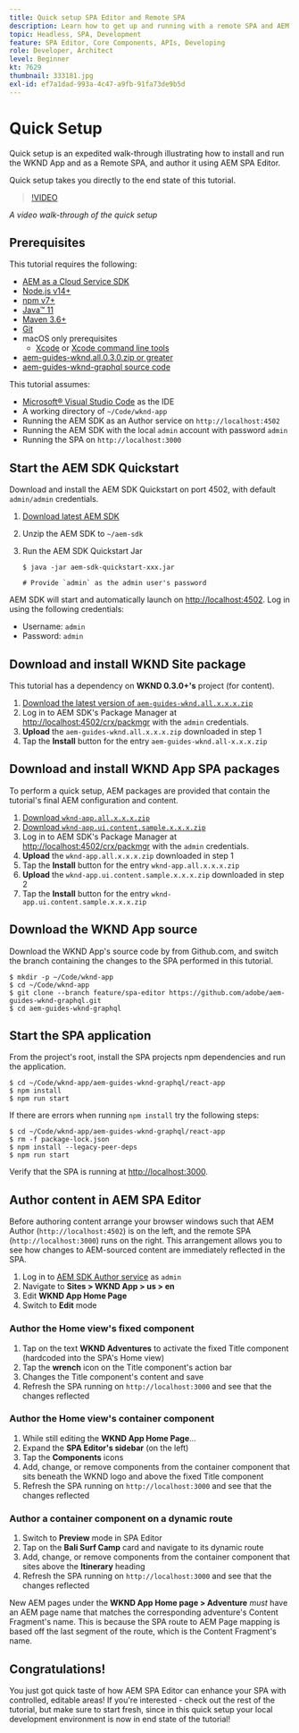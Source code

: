 ```yaml
---
title: Quick setup SPA Editor and Remote SPA
description: Learn how to get up and running with a remote SPA and AEM SPA Editor in 15 mins!
topic: Headless, SPA, Development
feature: SPA Editor, Core Components, APIs, Developing
role: Developer, Architect
level: Beginner
kt: 7629
thumbnail: 333181.jpg
exl-id: ef7a1dad-993a-4c47-a9fb-91fa73de9b5d
---
```

# Quick Setup

Quick setup is an expedited walk-through illustrating how to install and run the WKND App and as a Remote SPA, and author it using AEM SPA Editor.

Quick setup takes you directly to the end state of this tutorial.

>[!VIDEO](https://video.tv.adobe.com/v/333181/?quality=12&learn=on)

_A video walk-through of the quick setup_

## Prerequisites

This tutorial requires the following:

+ [AEM as a Cloud Service SDK](https://experienceleague.adobe.com/docs/experience-manager-learn/cloud-service/local-development-environment-set-up/aem-runtime.html?lang=en)
+ [Node.js v14+](https://nodejs.org/en/)
+ [npm v7+](https://www.npmjs.com/)
+ [Java™ 11](https://downloads.experiencecloud.adobe.com/content/software-distribution/en/general.html)
+ [Maven 3.6+](https://maven.apache.org/)
+ [Git](https://git-scm.com/downloads)
+ macOS only prerequisites
    + [Xcode](https://developer.apple.com/xcode/) or [Xcode command line tools](https://developer.apple.com/xcode/resources/)
+ [aem-guides-wknd.all.0.3.0.zip or greater](https://github.com/adobe/aem-guides-wknd/releases)
+ [aem-guides-wknd-graphql source code](https://github.com/adobe/aem-guides-wknd-graphql)


This tutorial assumes:

+ [Microsoft® Visual Studio Code](https://visualstudio.microsoft.com/) as the IDE
+ A working directory of `~/Code/wknd-app`
+ Running the AEM SDK as an Author service on `http://localhost:4502`
+ Running the AEM SDK with the local `admin` account with password `admin`
+ Running the SPA on `http://localhost:3000`

## Start the AEM SDK Quickstart

Download and install the AEM SDK Quickstart on port 4502, with default `admin/admin` credentials.

1. [Download latest AEM SDK](https://experience.adobe.com/#/downloads/content/software-distribution/en/aemcloud.html?fulltext=AEM*+SDK*&orderby=%40jcr%3Acontent%2Fjcr%3AlastModified&orderby.sort=desc&layout=list&p.offset=0&p.limit=1)
1. Unzip the AEM SDK to `~/aem-sdk`
1. Run the AEM SDK Quickstart Jar

   ```
   $ java -jar aem-sdk-quickstart-xxx.jar
   
   # Provide `admin` as the admin user's password
   ```

AEM SDK will start and automatically launch on [http://localhost:4502](http://localhost:4502). Log in using the following credentials:

+ Username: `admin`
+ Password: `admin`

## Download and install WKND Site package

This tutorial has a dependency on __WKND 0.3.0+'s__ project (for content).

1. [Download the latest version of `aem-guides-wknd.all.x.x.x.zip`](https://github.com/adobe/aem-guides-wknd/releases)
1. Log in to AEM SDK's Package Manager at [http://localhost:4502/crx/packmgr](http://localhost:4502/crx/packmgr) with the `admin` credentials.
1. __Upload__ the `aem-guides-wknd.all.x.x.x.zip` downloaded in step 1
1. Tap the __Install__ button for the entry `aem-guides-wknd.all-x.x.x.zip`

## Download and install WKND App SPA packages

To perform a quick setup, AEM packages are provided that contain the tutorial's final  AEM configuration and content.

1. [Download `wknd-app.all.x.x.x.zip`](./assets/quick-setup/wknd-app.all-1.0.0-SNAPSHOT.zip)
1. [Download `wknd-app.ui.content.sample.x.x.x.zip`](./assets/quick-setup/wknd-app.ui.content.sample-1.0.0.zip)
1. Log in to AEM SDK's Package Manager at [http://localhost:4502/crx/packmgr](http://localhost:4502/crx/packmgr) with the `admin` credentials.
1. __Upload__ the `wknd-app.all.x.x.x.zip` downloaded in step 1
1. Tap the __Install__ button for the entry `wknd-app.all.x.x.x.zip`
1. __Upload__ the `wknd-app.ui.content.sample.x.x.x.zip` downloaded in step 2
1. Tap the __Install__ button for the entry `wknd-app.ui.content.sample.x.x.x.zip`

## Download the WKND App source

Download the WKND App's source code by from Github.com, and switch the branch containing the changes to the SPA performed in this tutorial.

```
$ mkdir -p ~/Code/wknd-app
$ cd ~/Code/wknd-app
$ git clone --branch feature/spa-editor https://github.com/adobe/aem-guides-wknd-graphql.git
$ cd aem-guides-wknd-graphql
```

## Start the SPA application

From the project's root, install the SPA projects npm dependencies and run the application.

```
$ cd ~/Code/wknd-app/aem-guides-wknd-graphql/react-app
$ npm install
$ npm run start
```

If there are errors when running `npm install` try the following steps:

```
$ cd ~/Code/wknd-app/aem-guides-wknd-graphql/react-app
$ rm -f package-lock.json
$ npm install --legacy-peer-deps
$ npm run start
```

Verify that the SPA is running at [http://localhost:3000](http://localhost:3000).

## Author content in AEM SPA Editor

Before authoring content arrange your browser windows such that AEM Author (`http://localhost:4502`) is on the left, and the remote SPA  (`http://localhost:3000`) runs on the right. This arrangement allows you to see how changes to AEM-sourced content are immediately reflected in the SPA.

1. Log in to [AEM SDK Author service](http://localhost:4502) as `admin`
1. Navigate to __Sites > WKND App > us > en__
1. Edit __WKND App Home Page__
1. Switch to __Edit__ mode

### Author the Home view's fixed component

1. Tap on the text __WKND Adventures__ to activate the fixed Title component (hardcoded into the SPA's Home view)
1. Tap the __wrench__ icon on the Title component's action bar
1. Changes the Title component's content and save
1. Refresh the SPA running on `http://localhost:3000` and see that the changes reflected

### Author the Home view's container component

1. While still editing the __WKND App Home Page__...
1. Expand the __SPA Editor's sidebar__ (on the left)
1. Tap the __Components__ icons
1. Add, change, or remove components from the container component that sits beneath the WKND logo and above the fixed Title component
1. Refresh the SPA running on `http://localhost:3000` and see that the changes reflected

### Author a container component on a dynamic route

1. Switch to __Preview__ mode in SPA Editor
1. Tap on the __Bali Surf Camp__ card and navigate to its dynamic route
1. Add, change, or remove components from the container component that sites above the __Itinerary__ heading
1. Refresh the SPA running on `http://localhost:3000` and see that the changes reflected

New AEM pages under the __WKND App Home page > Adventure__ _must_ have an AEM page name that matches the corresponding adventure's Content Fragment's name. This is because the SPA route to AEM Page mapping is based off the last segment of the route, which is the Content Fragment's name.

## Congratulations!

You just got quick taste of how AEM SPA Editor can enhance your SPA with controlled, editable areas! If you're interested - check out the rest of the tutorial, but make sure to start fresh, since in this quick setup your local development environment is now in  end state of the tutorial!
